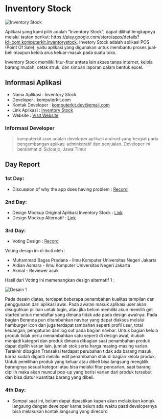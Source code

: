 # Inventory Stock #

![Inventory Stock](https://user-images.githubusercontent.com/62864891/95787291-6aa20c80-0d03-11eb-8e57-dee6052a173b.png)

Aplikasi yang kami pilih adalah "Inventory Stock", dapat dilihat lengkapnya melalui tautan berikut: https://play.google.com/store/apps/details?id=com.komputerkit.inventorystock. Invetory Stock adalah aplikasi POS (Point Of Sale), yaitu aplikasi yang digunakan untuk membantu proses jual-beli maupun kelola arus keluar-masuk pada suatu toko.

Inventory Stock memiliki fitur-fitur antara lain akses tanpa internet, kelola barang mudah, cetak struk, dan simpan laporan dalam bentuk excel.


## Informasi Aplikasi

- Nama Aplikasi : Inventory Stock
- Developer : komputerkit.com
- Kontak Developer : komputerkit.dev@gmail.com
- Link Aplikasi : [Inventory Stock](https://play.google.com/store/apps/details?id=com.komputerkit.inventorystock)
- Website : [Visit Website](http://komputerkit.com)


### Informasi Developer
> komputerkit.com adalah developer aplikasi android yang bergiat pada pengembangan aplikasi administratif dan penjualan. Developer ini beralamat di Sidoarjo, Jawa Timur

## Day Report ##

### 1st Day: 
- Discussion of why the app does having problem : [Record](https://youtu.be/m0fbmq9kqt4)

### 2nd Day: 
- Design Mockup Original Aplikasi Inventory Stock : [Link](https://github.com/mushabui/Assigment_HCI/tree/hw2/Task%202%20Report/Interface%20Inventory%20Stock)
- Design Mockup Alternatif : [Link](https://github.com/mushabui/Assigment_HCI/tree/hw2/Task%202%20Report/Design%20Mockup%20Alternatif)

### 3rd Day: 
- Voting Design : [Record](https://youtu.be/tfXH6sJ69J8)

Voting design ini di ikuti oleh :
- Muhammad Bagas Pradana - Ilmu Komputer Universitas Negeri Jakarta
- Aldian Asmara - Ilmu Komputer Universitas Negeri Jakarta
- Akmal - Reviewer acak

Hasil dari Voting ini memenangkan design alternatif 1 :

![Desain 1](https://user-images.githubusercontent.com/62864891/96022429-0d30cb80-0e7b-11eb-9835-2b5b69f7ed2f.jpeg)

Pada desain diatas, terdapat beberapa penambahan kualitas tampilan dan penggunaan dari aplikasi awal. Pada awalan masuk aplikasi user akan disuguhkan pilihan untuk login, atau jika belom memiliki akun memilih get started untuk mendaftar yang dimana tidak ada pada design awalnya. Pada bagian Beranda pun ditambahkan navbar yang dapat diakses melalui hamburger icon dan juga terdapat tambahan seperti profil user, total keuangan, pengaturan dan log out pada bagian navbar. Untuk bagian kelola produk tidak perlu menambahkan satu seperti di design awal, diubah menjadi kategori dan produk dimana dibagian saat penambahan produk dapat dipilih varian lain, jumlah stok serta harga masing-masing varian. Terakhir dibagian Transaksi terdapat perubahan tidak ada barang masuk, karna sudah diganti melalui edit penambahan stok di bagian kelola produk.  Untuk pemilihan produk yang keluar atau dibeli bisa langsung mengklik barangnya sesuai kategori atau bisa melalui fitur pencarian, saat barang dipilih maka akan muncul pop-up yang berisi varian dari produk tersebut dan bisa diatur kuantitas barang yang dibeli.

### 4th Day: 
- Sampai saat ini, belum dapat dipastikan kapan akan melakukan kontak langsung dengan developer karna belum ada waktu pasti developernya bisa melakukan kontak langsung yang direcord
